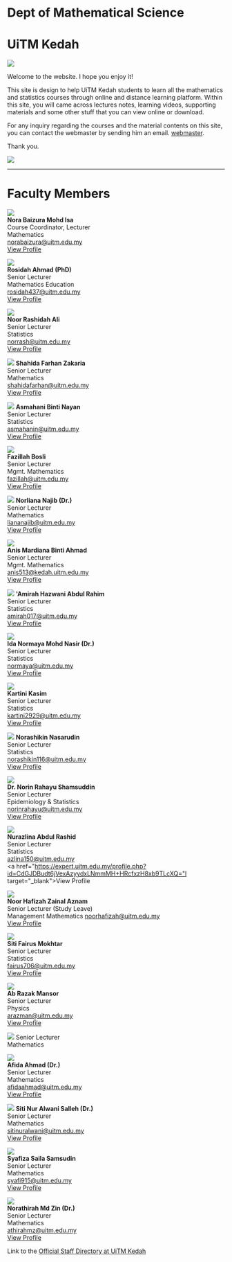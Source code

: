 # Dept of Mathematical Science
# UiTM Kedah

![](https://kedah.uitm.edu.my/images/banner/kedah4a.jpg)

Welcome to the website. I hope you enjoy it!  
  
This site is design to help UiTM Kedah students to learn all the mathematics and statistics courses through online and distance learning platform. Within this site, you will came across lectures notes, learning videos, supporting materials and some other stuff that you can view online or download.  

For any inquiry regarding the courses and the material contents on this site, you can contact the webmaster by sending him an email. [webmaster](mailto:ariff118@uitm.edu.my).  

Thank you.  
  
![](https://kedah.uitm.edu.my/images/images/new/RecognitionLogo2021.png)  

***
  
# Faculty Members  

![](images/nora_baizura.png)  
**Nora Baizura Mohd Isa**     
Course Coordinator, Lecturer     
Mathematics   
norabaizura@uitm.edu.my   
<a href="https://expert.uitm.edu.my/profile.php?id=HBRkvV2TGl/s7d7mVKPaMowvUnBmtMLGsdE3lyqpxrI=" target="_blank">View Profile</a>   

![](images/rosidah_ahmad.jpg)  
**Rosidah Ahmad (PhD)**     
Senior Lecturer     
Mathematics Education   
rosidah437@uitm.edu.my   
<a href="https://expert.uitm.edu.my/profile.php?id=gFgEUoquEqEhKH9HNLld6Tm68K4l0I6ce3MS+MtyoKs=" target="_blank">View Profile</a>   

![](images/noor_rashidah_ali.jpg)  
**Noor Rashidah Ali**     
Senior Lecturer     
Statistics   
norrash@uitm.edu.my   
<a href="https://expert.uitm.edu.my/profile.php?id=DwTLbI9WbPMnfLG2r7F5H5iQvFvX4qHynceoo9APinQ=" target="_blank">View Profile</a>   

![](images/shahida_farhan.jpg)
 **Shahida Farhan Zakaria**     
Senior Lecturer     
Mathematics   
shahidafarhan@uitm.edu.my   
<a href="https://expert.uitm.edu.my/profile.php?id=BspHlBJTUkFLOWB60OQ3DVsr1yuXipbeaFDcQkrMTZc=" target="_blank">View Profile</a>   

![](images/asmahani_nayan.jpg)
**Asmahani Binti Nayan**     
Senior Lecturer     
Statistics   
asmahanin@uitm.edu.my   
<a href="https://expert.uitm.edu.my/profile.php?id=7TW/I4R0KTD45wDX3cXxkt5jVFJZEyuCrfMbgD9e7Y8=" target="_blank">View Profile</a>   

![](images/fazillah_bosli.jpg)  
**Fazillah Bosli**     
Senior Lecturer    
Mgmt. Mathematics   
fazillah@uitm.edu.my   
<a href="https://expert.uitm.edu.my/profile.php?id=I7coKSJ7wWgTShTnEUhQevgsZVH+CTCOPaPYW7bOwBE=" target="_blank">View Profile</a>   

![](images/liananajib.png)
**Norliana Najib (Dr.)**     
Senior Lecturer     
Mathematics   
liananajib@uitm.edu.my   
<a href="https://expert.uitm.edu.my/profile.php?id=AwM/Zz3RhgiCb4jxvklNIftyjyqul8fVNrLmqwxeS2s=" target="_blank">View Profile</a>   

![](images/anis_mardiana.jpg)  
**Anis Mardiana Binti Ahmad**         
Senior Lecturer    
Mgmt. Mathematics   
anis513@kedah.uitm.edu.my   
<a href="https://expert.uitm.edu.my/profile.php?id=2pQJnZ9ZjhSpC+4junrXXGXZZ1SHLihagtP5TTEl5p8=" target="_blank">View Profile</a>   

![](images/amirah.jpg)
**'Amirah Hazwani Abdul Rahim**     
Senior Lecturer     
Statistics   
amirah017@uitm.edu.my   
<a href="https://expert.uitm.edu.my/profile.php?id=I1bzg5Z/LbzURNc6V6s3V5Cw4rjGnv2MB2xEaGgiwHE=" target="_blank">View Profile</a>   

![](images/ida_normaya.jpg)  
**Ida Normaya Mohd Nasir (Dr.)**     
Senior Lecturer     
Statistics   
normaya@uitm.edu.my   
<a href="https://expert.uitm.edu.my/profile.php?id=RGAZeruxsBbbu4iKM5gF+D+xzXbrTXqKbCDt2EqmV2k=" target="_blank">View Profile</a>   

![](images/kartini_kasim.jpg)  
**Kartini Kasim**     
Senior Lecturer    
Statistics   
kartini2929@uitm.edu.my   
<a href="https://expert.uitm.edu.my/profile.php?id=w6bR9Tbh5Y8xOTKZijPTnHXjaePG5+q6/VCdAeGXVg0=" target="_blank">View Profile</a>   

![](images/norashikin_nasarudin.jpg)
**Norashikin Nasarudin**     
Senior Lecturer     
Statistics   
norashikin116@uitm.edu.my   
<a href="https://expert.uitm.edu.my/profile.php?id=mxqFhTgzvi1vbH0Rw3iVep58ZXngVb4yFpi4WzcMT6U=" target="_blank">View Profile</a>   

![](images/norin_rahayu.jpeg)  
**Dr. Norin Rahayu Shamsuddin**     
Senior Lecturer     
Epidemiology & Statistics   
norinrahayu@uitm.edu.my   
<a href="https://expert.uitm.edu.my/profile.php?id=WEanYMmC98YU0mNPOF4Edzocj3thMWWLhbtoqM+5yrA=" target="_blank">View Profile</a>   

![](images/nur_azlina_abdul_rahid.jpg)  
**Nurazlina Abdul Rashid**     
Senior Lecturer    
Statistics   
azlina150@uitm.edu.my   
<a href="https://expert.uitm.edu.my/profile.php?id=CdGJDBudt6jVexAzyydxLNmmMH+HRcfxzH8xb9TLcXQ="l target="_blank">View Profile</a>   

![](images/noor_hafizah_zainal_aznam.jpg)  
**Noor Hafizah Zainal Aznam**   
Senior Lecturer (Study Leave)     
Management Mathematics 
noorhafizah@uitm.edu.my   
<a href="https://expert.uitm.edu.my/profile.php?id=r4jTSuRVylqP2yQqUZxg4J9KBmPnvEQtu4dEMJ7I/RQ=" target="_blank">View Profile</a>   

![](images/siti_fairus.png)  
**Siti Fairus Mokhtar**     
Senior Lecturer    
Statistics   
fairus706@uitm.edu.my   
<a href="https://expert.uitm.edu.my/profile.php?id=bBQC9G6pwZP07H8UxJnlZ0ku6VARheUg+OVOElB7HTw=" target="_blank">View Profile</a>   

![](images/ab_razak.png)  
**Ab Razak Mansor**     
Senior Lecturer     
Physics   
arazman@uitm.edu.my   
<a href="https://expert.uitm.edu.my/profile.php?id=iafjCEhLtPrpYDvelAsJj4ypVRtC3zCRb2y7Rw/zFSQ=" target="_blank">View Profile</a>   

![](images/male.png)
Senior Lecturer     
Mathematics   

![](images/afida.png)  
**Afida Ahmad (Dr.)**     
Senior Lecturer     
Mathematics   
afidaahmad@uitm.edu.my   
<a href="https://expert.uitm.edu.my/profile.php?id=xs2tfNpxcB+fYe6imnMRQh2hwjBDGzCirKihlKiO3H8=" target="_blank">View Profile</a>   

![](images/nur_alwani.png)
**Siti Nur Alwani Salleh (Dr.)**     
Senior Lecturer     
Mathematics   
sitinuralwani@uitm.edu.my   
<a href="https://expert.uitm.edu.my/profile.php?id=msbj6JA6mWA9tP6kZv3TVlUENdx+5ojO8FosdMS1bhs=" target="_blank">View Profile</a>   

![](images/sya.png)  
**Syafiza Saila Samsudin**     
Senior Lecturer     
Mathematics   
syafi915@uitm.edu.my   
<a href="https://expert.uitm.edu.my/profile.php?id=l/Xl90KpCGddU2kFj3pJ3468+IkWWrMNZiaJ7ccMBA4=" target="_blank">View Profile</a>   

![](images/athirahmz.png)  
**Norathirah Md Zin (Dr.)**     
Senior Lecturer     
Mathematics   
athirahmz@uitm.edu.my   
<a href="https://expert.uitm.edu.my/profile.php?id=uDdHAVPd3yikBitFtgage4iPBLQgPSSt/LZ8HFefZQ0=" target="_blank">View Profile</a>   

Link to the [Official Staff Directory at UiTM Kedah](https://kedah.uitm.edu.my/directory/staff)  
